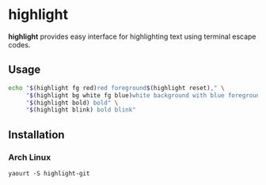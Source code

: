 # highlight

**highlight** provides easy interface for highlighting text using terminal
escape codes.

## Usage

```bash
echo "$(highlight fg red)red foreground$(highlight reset)," \
     "$(highlight bg white fg blue)white background with blue foreground$(highlight reset)" \
     "$(highlight bold) bold" \
     "$(highlight blink) bold blink"
```

## Installation

### Arch Linux

```
yaourt -S highlight-git
```
